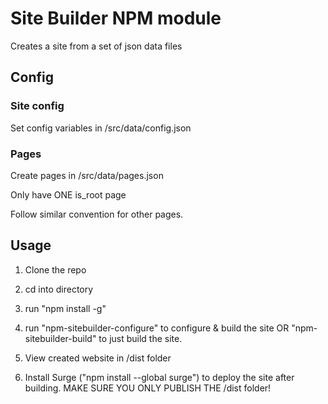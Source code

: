 # Site Builder NPM module
Creates a site from a set of json data files

## Config
### Site config
Set config variables in /src/data/config.json

### Pages
Create pages in /src/data/pages.json

Only have ONE is_root page

Follow similar convention for other pages.

## Usage
1. Clone the repo

2. cd into directory

3. run "npm install -g"

4. run "npm-sitebuilder-configure" to configure & build the site OR "npm-sitebuilder-build" to just build the site.

5. View created website in /dist folder

6. Install Surge ("npm install --global surge") to deploy the site after building. MAKE SURE YOU ONLY PUBLISH THE /dist folder!